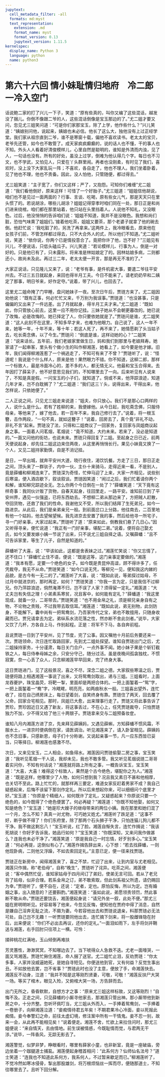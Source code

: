 ```yaml
---
jupytext:
  cell_metadata_filter: -all
  formats: md:myst
  text_representation:
    extension: .md
    format_name: myst
    format_version: 0.13
    jupytext_version: 1.11.5
kernelspec:
  display_name: Python 3
  language: python
  name: python3
---
```

# 第六十六回  情小妹耻情归地府　冷二郎一冷入空门

话说鲍二家的打了兴儿一下子，笑道：“原有些真的，叫你又编了这些混话，越发没了捆儿。你倒不像跟二爷的人，这些混话倒像是宝玉那边的了。”尤二姐才要又问，忽见尤三姐笑问道：“可是你们家那宝玉，除了上学，他作些什么？”兴儿笑道：“姨娘别问他，说起来，姨娘也未必信。他长了这么大，独他没有上过正经学堂。我们家从祖宗直到二爷，谁不是寒窗十载，偏他不喜欢读书。老太太的宝贝，老爷先还管，如今也不敢管了。成天家疯疯癫癫的，说的话人也不懂，干的事人也不知。外头人人看着好清俊模样儿，心里自然是聪明的，谁知是外清而内浊，见了人，一句话也没有。所有的好处，虽没上过学，倒难为他认得几个字。每日也不习文，也不学武，又怕见人，只爱在丫头群里闹。再者也没刚柔，有时见了我们，喜欢时，没上没下大家乱玩一阵；不喜欢，各自走了，他也不理人。我们坐着卧着，见了他也不理，他也不责备。因此，没人怕他，只管随便，都过得去。”

尤三姐笑道：“主子宽了，你们又这样；严了，又抱怨。可知你们难缠”尤二姐道：“我们看他倒好，原来这样！可惜了一个好胎子。”尤三姐道：“姐姐信他胡说，咱们也不是见过一面两面的？行事、言谈、吃喝，原有些女儿气，那是天天只在里头惯了的。若说胡涂，哪些儿胡涂？姐姐记得穿孝时咱们同在一处，那日正是和尚们进来绕棺，咱们都在那里站着，他只站在头里挡着人。人说他不知礼，又没眼色。过后，他没悄悄的告诉咱们说：‘姐姐不知道，我并不是没眼色。我想和尚们脏，恐怕气味熏了姐姐们。’接着他吃茶，姐姐又要茶，那个老婆子就拿了他的碗去倒。他赶忙说：‘我吃脏了的，另洗了再拿来。’这两件上，我冷眼看去，原来他在女孩子们前，不管怎样都过得去，只不大合外人的式，所以他们不知道。”尤二姐听说，笑道：“依你说，你两个已是情投意合了。竟把你许了他，岂不好？”三姐见有兴儿，不便说话，只低头磕瓜子。兴儿笑道：“若论模样儿、行事为人，倒是一对好的。只是他已有了，只未露形。将来准是林姑娘定了的。因林姑娘多病，二则都还小，故尚未及此。再过三二年，老太太便一开言，那是再无不准的了。”

大家正说话，只见隆儿又来了，说：“老爷有事，是件机密大事，要遣二爷往平安州去。不过三五日就起身，来回也得半月工夫。今日不能来了。请老奶奶早和二姨定了那事，明日爷来，好作定夺。”说着，带了兴儿，也回去了。

这里尤二姐命掩了门早睡，盘问她妹子一夜。至次日午后，贾琏方来了。尤二姐因劝他说：“既有正事，何必忙忙又来，千万别为我误事。”贾琏道：“也没甚事，只是偏偏的又出来了一件远差。出了月就起身，得半月工夫才来。”尤二姐道：“既如此，你只管放心前去，这里一应不用你记挂。三妹子她从不会朝更暮改的。她已说了改悔，必是改悔的。她已择定了人，你只要依她就是了。”贾琏问是谁，尤二姐笑道：“这人此刻不在这里，不知多早才来，也难为他眼力。自己说了，这人一年不来，她等一年，十年不来，等十年；若这人死了，再不来了，她情愿剃了头当姑子去，吃长斋念佛，以了今生。”贾琏问：“倒底是谁，这样动她的心？”二姐笑道：“说来话长。五年前，我们老娘家里做生日，妈和我们到那里与老娘拜寿。她家请了一起串客，里头有个做小生的叫作柳湘莲，她看上了，如今要是他才嫁。旧年，我们闻得柳湘莲惹了一个祸逃走了，不知可有来了不曾？”贾琏听了，说：“怪道呢！我说是个什么样人，原来是他！果然眼力不错。你不知道，这柳二郎，那样一个标致人，最是冷面冷心的，差不多的人，都无情无义。他最和宝玉合得来。去年因打了薛呆子，他不好意思见我们的，不知哪里去了一向。后来听见有人说来了，不知是真是假。一问宝玉的小子们，就知道了。倘或不来，他萍踪浪迹，知道几年才来，岂不白耽搁了？”尤二姐道：“我们这三丫头，说得出来，干得出来，他怎样说，只依她便了。”

二人正说之间，只见尤三姐走来说道：“姐夫，你只放心。我们不是那心口两样的人，说什么是什么。若有了姓柳的来，我便嫁他。从今日起，我吃斋念佛，只服侍母亲，等他来了，嫁了他去，若一百年不来，我自己修行去了。”说着，将一根玉簪，击作两段，“一句不真，就如这簪子！”说着，回房去了，真个竟“非礼不动，非礼不言”起来。贾琏没了法，只得和二姐商议了一回家务，复回家与凤姐商议起身之事。一面着人问茗烟，茗烟说：“竟不知道，大约未来。若来了，没必是知道的。”一面又问他的街坊，也说未来。贾琏只得回复了二姐。至起身之日已近，前两天便说起身，却先往二姐这边来住两夜，从这里再悄悄长行。果见小妹竟又换了一个人，又见二姐持家勤慎，自是不消记挂。

是日，一早出城，就奔平安州大道，晓行夜住，渴饮饥餐。方走了三日，那日正走之间，顶头来了一群驮子，内中一伙，主仆十来骑马，走得近来一看，不是别人，竟是薛蟠和柳湘连来了。贾琏深为奇怪，忙伸马迎了上来，大家一齐相见，说些别后寒温，便入酒店歇下，叙谈叙谈。贾琏因笑道：“闹过之后，我们忙着请你两个和解，谁知柳兄踪迹全无。怎么你两个今日倒在一处了？”薛蟠笑道：“天下竟有这样奇事：我同伙计贩了货物，自春天起身，往回里走，一路平安。谁知前日到了平安州界，遇见一伙强盗，已将东西劫去。不想柳二弟从那边来了，方把贼人赶散，夺回货物，还救了我们的性命。我谢他又不受，所以我们结拜了生死弟兄，如今一路进京。从此后，我们是亲弟亲兄一般。到前面岔口上分路，他往南去，二百里地有他一个姑妈，他去望候望候。我先进京去安置了我的事，然后给他寻一所宅子，寻一门好亲事，大家过起来。”贾琏听了道：“原来如此，倒教我们悬了几日心。”因又听得寻亲，便忙说道：“我正有一门好亲事，堪配二弟。”说着，便将自己娶尤氏，如今又要发嫁小姨一节说了出来，只不说尤三姐自择之语。又嘱薛蟠：“且不可告诉家里，等生了儿子，自然是知道的。”

薛蟠听了大喜，说：“早该如此，这都是舍表妹之过。”湘莲忙笑说：“你又忘情了，还不住口！”薛蟠忙止住不语，便说：“既是这等，这门亲事定要做的。”湘莲道：“我本有愿，定要一个绝色的女子。如今既是贵昆仲高谊，顾不得许多了，任凭裁夺，我无不从命。”贾琏笑道：“如今口说无凭，等柳兄一见，便知我这内娣的品貌，是古今有一无二的了。”湘莲听了大喜，说：“既如此说，等弟探过姑母，不过月中就进京的，那时再定，如何？”贾琏笑道：“你我一言为定，只是我信不过柳兄。你乃萍踪浪迹，倘然淹滞不归，岂不误了人家？须得留一定礼。”湘莲道：“大丈夫岂有失信之理！小弟素系寒贫，况且客中，如何能有定礼？”薛蟠道：“我这里现成，就备一分，二哥带去。”贾琏笑道：“也不用金帛之礼，须是柳兄亲身自有之物，不论物之贵贱，不过我带去取信耳。”湘莲道：“既如此说，弟无别物，此剑防身，不能解下。囊中尚有一把鸳鸯剑，乃吾家传代之宝，弟也不敢擅用，只随身收藏而已。贾兄请拿去为定。弟纵系水流花落之性，然亦断不舍此剑者。”说毕，大家又饮了几杯，方各自上马，作别起程。正是：将军不下马，各自奔前程。

且说贾琏一日到了平安州，见了节度，完了公事。因又嘱他十月前后务要还来一次。贾琏领命，次日连忙取路回家，先到尤二姐处探望。谁知自贾琏出门之后，尤二姐操持家务，十分谨肃，每日关门合户，一点外事不闻。她小妹子果是个斩钉截铁之人，每日侍奉母姊之余，只安分守己，随分过活。虽是夜晚间孤衾独枕，不惯寂寞，奈一心丢了众人，只念柳湘莲早早回来，完了终身大事。

这日贾琏进门，见了这般景况，喜之不尽，深念二姐之德。大家叙些寒温之后，贾琏便将路上相遇湘莲一事说了出来，又将鸳鸯剑取出，递与三姐。三姐看时，上面龙吞夔护，珠宝晶荧，将靶一掣，里面却是两把合体的。一把上面錾着一“鸳”字，一把上面錾着一“鸯”字，冷飕飕，明亮亮，如两痕秋水一般。三姐喜出望外，连忙收了，挂在自己绣房床上，每日望着剑，自笑终身有靠。贾琏住了两天，回去覆了父命，回家合宅相见。那时，凤姐已大愈，出来理事行走了。贾琏又将此事告诉了贾珍。贾珍因近日又遇了新友，将这事丢过，不在心上，任凭贾琏裁夺，只怕贾琏独力不加，少不得又给了他三十两银子。贾琏拿来交与二姐预备妆奁。

谁知八月内湘莲方进了京，先来拜见薛姨妈，又遇见薛蝌，方知薛蟠不惯风霜，不服水土，一进京时便病倒在家，请医调治。听见湘莲来了，请入卧室相见。薛姨妈也不念旧事，只感新恩，母子们十分称谢。又说起亲事一节，凡一应东西皆已妥当，只等择日。柳湘莲也感激不尽。

次日，又来见宝玉，二人相会，如鱼得水。湘莲因问贾琏偷娶二房之事，宝玉笑道：“我听见茗烟一干人说，我却未见，我也不敢多管。我又听见茗烟说琏二哥哥着实问你，不知有何话说？”湘莲就将路上所有之事，一概告诉宝玉，宝玉笑道：“大喜，大喜！难得这个标致人，果然是个古今绝色，堪配你之为人。”湘莲道：“既是这样，他哪里少了人物，如何只想到我？况且我又素日不甚和他相厚，也关切不至此。路上忙忙的，就那样再三要定，难道女家反赶着男家不成？我自己疑惑起来，后悔不该留下那剑作定礼。所以后来想起你来，可以细细问个底里才好。”宝玉道：“你原是个精细人，如何既许了定礼，又疑惑起来？你原说只要一个绝色的，如今既得了个绝色便罢了。何必再疑？”湘莲道：“你既不知他娶，如何又知是绝色？”宝玉道：“她是珍大嫂子的继母带来的两位小姨。我在那里和她们混了一个月，怎么不知？真真一对尤物，可巧她又姓尤。”湘莲听了跌足道：“这事不好，断乎做不得了！你们东府里，除了那两个石头狮子干净，只怕连猫儿狗儿都不干净。我不做这剩忘八！”宝玉听说，红了脸。湘莲自惭失言，连忙作揖说：“我该死胡说！你好歹告诉我，她品行如何？”宝玉笑道：“你既深知，又来问我作做甚么？连我也未必干净了。”湘莲笑道：“原是我自己一时忘情，好歹别多心。”宝玉笑道：“何必再提，这倒似有心了。”湘莲作揖告辞出来，心下想：“若去找薛蟠，一则他现卧病，二则他又浮躁，不如去索回定礼。”主意已定，便一径来找贾琏。

贾琏正在新房中，闻得湘莲来了，喜之不禁，忙迎了出来，让到内室与尤老相见。湘莲只作揖，称“老伯母”，自称“晚生”，贾琏听了诧异。吃茶之间，湘莲便说：“客中偶然忙促，谁知家姑母于四月间订了弟妇，使弟无言可回。若从了老兄背了姑母，似非合理。若系金帛之订，弟不敢索取，但此剑系祖父所遗，请仍赐回为幸。”贾琏听了，便不自在，还说：“定者，定也。原怕反悔，所以为定。岂有婚姻之事，出入随意的？还要斟酌。”湘莲笑道：“虽如此说，弟愿领责领罚，然此事断不敢从命。”贾琏还要饶舌，湘莲便起身说：“请兄外坐一叙，此处不便。”那尤三姐在房明明听见。好容易等了他来，今忽见反悔，便知他在贾府中得了消息，自然是嫌自己淫奔无耻之流，不屑为妻。今若容他出去和贾琏说退亲，料那贾琏必无法可处，自己岂不无趣！一听贾琏要同他出去，连忙摘下剑来，将一股雌锋隐在肘后，出来便说：“你们不必出去再议，还你的定礼。”一面泪如雨下，左手将剑并鞘送与湘莲，右手回肘只往项上一横。可怜：

揉碎桃花红满地，玉山倾倒再难扶

芳灵蕙性，渺渺冥冥，不知哪边去了。当下唬得众人急救不迭。尤老一面嚎哭，一面又骂湘莲。贾琏忙揪住湘莲，命人捆了送官。尤二姐忙止泪，反劝贾琏：“你太多事，人家并没威逼她死，是她自寻短见。你便送他到官，又有何益？反觉生事出丑。不如放他去罢，岂不省事？”贾琏此时也没了主意，便放了手，命湘莲快去。湘莲反不动身，泣道：“我并不知是这等刚烈贤妻，可敬，可敬！”湘莲反扶尸大哭一场。等买了棺木，眼见入殓，又俯棺大哭一场，方告辞而去。

出门无所之，昏昏默默，自想方才之事：“原来尤三姐这样标致，又这等刚烈！”自悔不及。正走之间，只见薛蟠的小厮寻他家去，那湘莲只管出神。那小厮带他到新房之中，十分齐整。忽听环佩叮当，尤三姐从外而入，一手捧着鸳鸯剑，一手捧着一卷册子，向柳湘莲泣道：“妾痴情待君五年矣！不期君果冷心冷面，妾以死报此痴情。妾今奉警幻之命，前往太虚幻境，修注案中所有一干情鬼。妾不忍一别，故来一会，从此再不能相见矣！”说着便走。湘莲不舍，忙欲上来拉住问时，那尤三姐便说：“来自情天，去由情地。前生误被情惑，今既耻情而觉，与君两无干涉。”说毕，一阵香风，无踪无影去了。

湘莲警觉，似梦非梦，睁眼看时，哪里有薛家小童，也非新室，竟是一座破庙，旁边坐着一个跏腿道士捕虱。湘莲便起身稽首相问：“此系何方？仙师仙名法号？”道士笑道：“连我也不知道此系何方，我系何人，不过暂来歇足而已。”柳湘莲听了，不觉冷然如寒冰侵骨，掣出那股雄剑，将万根烦恼丝一挥而尽，便随那道士，不知往哪里去了。且听下回分解。

